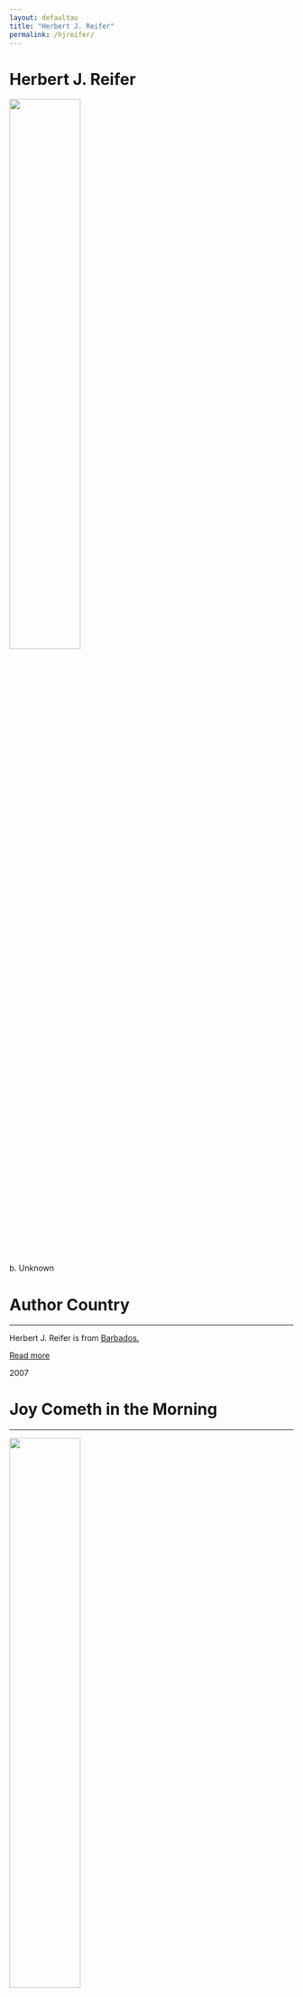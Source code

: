 ```yaml
---
layout: defaultau
title: "Herbert J. Reifer"
permalink: /hjreifer/
---
```

<!-- partial:index.partial.html -->
<div class="content">
     <h1>Herbert J. Reifer</h1>
    <div class="quote">
        <div><img src="https://t4.ftcdn.net/jpg/03/40/12/49/360_F_340124934_bz3pQTLrdFpH92ekknuaTHy8JuXgG7fi.jpg" height="50%" width = "50%" class="logo"></div>
    </div>
    <div class="timeline">
        <div style="padding-bottom:100px;"></div>
        <div class="block">
             <div class="date right"><p class="right"> b. Unknown </p></div>
            <div class="dot"></div>
            <div class="left first">
            <div class="author_country">
                <h1>Author Country</h1><hr>
          <div class="aclocation">  <p>Herbert J. Reifer is from <a href="{{ site.baseurl }}/12">Barbados.</a></p></div>
              <div class="acreadmore">  <a href="#" target="_blank">Read more</a></div>
            </div>
            </div>
        <div class="block">
            <div class="date left"><p class="left">2007</p></div>
            <div class="dot"></div>
            <div class="right">
                <h1>Joy Cometh in the Morning</h1><hr>
                <p><img src="https://pictures.abebooks.com/isbn/9781419648762-us.jpg" height="50%" width = "50%"></p>
                <p>
                Language: English<br/>
                Publisher: BookSurge Publishing<br/>
                Pub_location: South Carolina, United States<br/>
                Genre: Fiction (Novel)<br/>
                Length: 246<br/>                   </p>
            </div>
        </div>
       <div class="block">
            <div class="date right"><p class="right">2010</p></div>
            <div class="dot"></div>
            <div class="left">
                <h1>Unshackled?</h1><hr>
                <p><img src="https://pictures.abebooks.com/isbn/9781450546508-us.jpg" height="50%" width = "50%"></p>
                <p>
                Language: English<br/>
                Publisher: CreateSpace Independent Publishing Platform<br/>
                Pub_location: South Carolina, United States<br/>
                Genre: Nonfiction Book<br/>
                Length: 114 <br/>                   </p>
            </div>
        </div>
       <div class="block">
            <div class="date left"><p class="left">2013</p></div>
            <div class="dot"></div>
            <div class="right">
                <h1>How To Help Your Children to Read and Write Effectively</h1><hr>
                <p><img src="https://pictures.abebooks.com/isbn/9781481866279-us.jpg" height="50%" width = "50%"></p>
                <p>
                Language: English<br/>
                Publisher: CreateSpace Independent Publishing Platform<br/>
                Pub_location: South Carolina, United States<br/>
                Genre: Nonfiction Book<br/>
                Length: 26<br/>                   </p>
            </div>
        </div><div class="block">
            <div class="date right"><p class="right">2013</p></div>
            <div class="dot"></div>
            <div class="left">
                <h1>Rich Paupers</h1><hr>
                <p><img src="https://pictures.abebooks.com/isbn/9781484161890-us.jpg" height="50%" width = "50%"></p>
                <p>
                Language: English<br/>
                Publisher: CreateSpace Independent Publishing Platform<br/>
                Pub_location: South Carolina, United States<br/>
                Genre: Fiction (Novel)<br/>
                Length: 166<br/>                   </p>
            </div>
        </div>
<div class="block">
            <div class="date left"><p class="left">2016</p></div>
            <div class="dot"></div>
            <div class="right">
                <h1>Glimpses</h1><hr>
                <p><img src="https://pictures.abebooks.com/isbn/9781522948681-us.jpg" height="50%" width = "50%"></p>
                <p>
                Language: English<br/>
                Publisher: CreateSpace Independent Publishing Platform<br/>
                Pub_location: South Carolina, United States<br/>
                Genre: Fiction (Short Story)<br/>
                Length: 72<br/>                   </p>
            </div>
        </div>
<!-- partial -->
<script src='https://cdnjs.cloudflare.com/ajax/libs/jquery/3.1.1/jquery.min.js'></script><script  src="{{ site.baseurl }}/assets/js/authorscript.js"></script>
